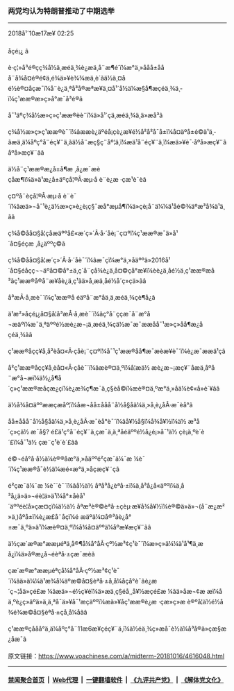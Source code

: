 ### 两党均认为特朗普推动了中期选举
------------------------

<div class="published">
 <span class="date" title="ä¸­å½æ¶é´">
  <time datetime="2018-10-17T02:25:08+08:00">
   2018å¹´10æ17æ¥ 02:25
  </time>
 </span>
</div>
<br/>
<div class="wsw">
 <span class="dateline">
  åçé¡¿ â
 </span>
 <p>
  è·ç¦»å³é®çç¾å½ä¸­æéä¸¾è¿æä¸å¨æ¶é´ï¼æ°ä¸»ååå±ååå¨å¾å¤é®é¢ä¸é¾ä»¥è¾¾æä¸è´ãä½ä¸¤åé½è®¤åçæ¯ï¼å¨è¿ä¸ªå³å®æªæ¥ä¸¤å¹´å½ä¼æ§å¶æçéä¸¾ä¸­ï¼ç¹ææ®æ»ç»å°æ¯å³é®ã
 </p>
 <p>
  å¯¹äºç¾å½æ»ç»ç¹ææ®èè¨ï¼ä»å¹´çä¸­æéä¸¾ä¸ä»æå³ã
 </p>
 <p>
  ç¾å½æ»ç»ç¹ææ®è¯´ï¼âææè¿äºéå¡çè¿æ­¥é½å²å²å¯å±ï¼å¤äºå±é©ä¹ä¸­ãæä¸ä¼åºç°å¨éç¥¨ä¸ãä½å¨æç§ç¨åº¦ä¸ï¼æä¹å¨éç¥¨ä¸ï¼æä»¥è¯·åºå»æç¥¨ãåºå»æç¥¨ãâ
 </p>
 <p>
  ä½å¨ç¹ææ®æ¿å±å¶æ ¸å¿æ¯æèçåæ¶ï¼ä»ä¹æ¿å±äºçå¦®Â·æµ·å è¨è¿æ ·çæ¹è¯èã
 </p>
 <p>
  ç¤ºå¨èçå¦®Â·æµ·å è¨è¯´ï¼âæä»¬å¯¹è¿ä½æ»ç»è¿è¡ç§¯æå°æµå¶ï¼ä»çè¡å¨ä¼¼ä¹åé©¾äºæ³å¾ä¹ä¸ãâ
 </p>
 <p>
  ç¾å©åå¤§å­¦çåæäººå£«æ´ç»´Â·å·´åè¡¨ç¤ºï¼ç¹ææ®æ¯ä»å¹´å¤§éçæ ¸å¿äººç©ã
 </p>
 <p>
  ç¾å©åå¤§å­¦æ´ç»´Â·å·´åè¯´ï¼âæ¯çï¼æ°ä¸»åäººä»2016å¹´å¤§éåçç¬¬äºå¤©å°±ä¸ç´å¨ç­å¾è¿ä¸å¤©çå°æ¥ï¼èè¿ä¸åé½ä¸ç¹ææ®æå³ãç¹ææ®å®å¨æ¥åè¿ä¸ç¹ãä»å¸æä¸åé½å´ç»çä»ãâ
 </p>
 <p>
  å³æÂ·å¸æè¯´ï¼ç¹ææ®å éäºå¨æ°åä¸ä¸­æéä¸¾çè¶å¿ã
 </p>
 <p>
  ä¹æ²»åçé¡¿å¤§å­¦å³æÂ·å¸æè¯´ï¼âç°å¨ççæ¯å¨æ°å¬æäºï¼æ¯ä¸ªäººé½æè¿æ¬¡ä¸­æéä¸¾çä½æ¯æ¯ææåå¯¹æ»ç»åå¶æ¿åçéä¸¾ãâ
 </p>
 <p>
  ç¹ææ®åç­ç¥å¸å²èå¤«Â·ç­åè¡¨ç¤ºï¼å¯¹ç¹ææ®åå¶æ¯æèæ¥è¯´ï¼è¿æ¯ææä¹çã
 </p>
 <p>
  å²ç¹ææ®åç­ç¥å¸èå¤«Â·ç­åè¯´ï¼âæè®¤ä¸ºï¼å¦æä½ æè¿æ¬¡æç¥¨åæä¸åºå¨æ°å¬æï¼ä½¿å¶å´ç»ç¹ææ®æåçæ¿ç­ï¼è¿æ¾ç¶æ¯ä¸ç§èå©ï¼æè®¤ä¸ºæ°ä¸»åä¼è¢«å»è´¥ãâ
 </p>
 <p>
  ä½å¾å¤äººææçæåº¦ï¼åæ¬åå±ååå¨å½å§åä¼ä¸»å¸­è¿åÂ·æ¯èå°ã
 </p>
 <p>
  åå±ååå¨å½å§åä¼ä¸»å¸­è¿åÂ·æ¯èå°è¯´ï¼âå¥½å§ï¼å¾å¥½ï¼ä½ æ³å´ç»çä½ æ¯å§? é£ä¹ç°å¨éç¥¨ä¸çæ¯ä¸ä¸ªåéäººé½å¿é¡»å¯¹ä½ çè¡ä¸ºè´è´£ï¼å¯¹ä½ çæ¨ç¹è´è´£ãâ
 </p>
 <p>
  é©¬éå°å·å½ä¼è®®åæ°ä¸»åäººé²çæ¯ä¼¯æ ¼è¯´ï¼ç¹ææ®å¯è½ä¼æé«æ°ä¸»åçæç¥¨çã
 </p>
 <p>
  é²çæ¯ä¼¯æ ¼è¯´è¯´ï¼âå½ä½ åªå³å¿èªå·±ï¼ä¸å³å¿å«äººï¼ä¸å³å¿ä»ä»¬éè¦ä»ä¹ï¼å°±åèå¹´äººéè¦å»çæ¤çï¼ä½ä½ åªæ³è®©èªå·±çèµ·æ¥å¾å¥½ï¼è®©ä»ä»¬(å¨æ¿æ²»ä¸)åºå±ï¼è¿æ­£å¨åçï¼é æäºä¼¤å®³ãè¿å°±æ¯ä¸ºä»ä¹ï¼æè®¤ä¸ºï¼å¾å¤äººä¼åºæ¥æç¥¨ãâ
 </p>
 <p>
  ä½çæ´æ®æ°ææµéªä¸å®¶å¼å°åÂ·çº½æ³¢ç¹è¯´ï¼æ»ç»ä¼¼ä¹å¹¶ä¸æå¿ï¼ä»å®æ¿å¬éèªå·±çæ¯æèã
 </p>
 <p>
  çæ´æ®æ°ææµéªçå¼å°åÂ·çº½æ³¢ç¹è¯´ï¼âä»ä¼¼ä¹æ¾å¼äºæ©å¤§èªå·±å¸å¼åçå°è¯ãè¿æ´ç¬¦åä»çé£æ ¼ãæä»¬é½ç¥éï¼ä»æä¸ç§éå¸¸å¥½æçé£æ ¼ãä»åæ¬¢æ æï¼å ä¸ºè¿ç»äºä»ä¸ä¸ªå¯ä»¥å¯¹æçäººï¼æä»¥åç¹ææ®è¿æ ·çæ»ç»æ è®ºå¦ä½é½å¾é¾æ©å¤§èªå·±çå¸å¼åãâ
 </p>
 <p>
  ç¹ææ®çåå­å°ä¸ä¼åºç°å¨11æ6æ¥çéç¥¨ä¸ï¼ä½éä¸¾ç»æå¯è½ä¼å³å®ä»çæ§æ¿åæ¯ã
 </p>
 <p>
 </p>
</div>

原文链接：https://www.voachinese.com/a/midterm-20181016/4616048.html


------------------------
#### [禁闻聚合首页](https://github.com/gfw-breaker/banned-news/blob/master/README.md) &nbsp;|&nbsp; [Web代理](https://github.com/gfw-breaker/open-proxy/blob/master/README.md) &nbsp;|&nbsp;  [一键翻墙软件](https://github.com/gfw-breaker/nogfw/blob/master/README.md) &nbsp;|&nbsp; [《九评共产党》](https://github.com/gfw-breaker/9ping.md/blob/master/README.md#九评之一评共产党是什么) &nbsp;|&nbsp; [《解体党文化》](https://github.com/gfw-breaker/jtdwh.md/blob/master/README.md#绪论)
